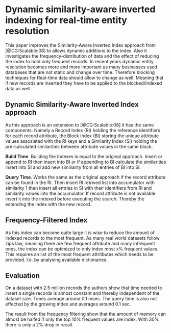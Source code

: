 # Dynamic similarity-aware inverted indexing for real-time entity resolution
This paper improves the Similarity-Aware Inverted Index approach from [@CG:Scalable:08] to allows dynamic additions to the index. Also it investigates the frequency-distribution of data and the effect of reducing the index to hold only frequent records.
In recent years dynamic entity resolution becomes more and more important as
many businesses used databases that are not static and change over time.
Therefore blocking techniques for Real-time data should allow to change as well.
Meaning that if new records are inserted they have to be applied to the
blocked/indexed data as well.

## Dynamic Similarity-Aware Inverted Index approach

As this approach is an extension to [@CG:Scalable:08] it has the same
components. Namely a Record Index (RI) holding the reference identifiers for
each record attribute, the Block Index (BI) storing the unique attribute values
assosiated with the RI keys and a Similarity Index (SI) holding the
pre-calculated similarities between attribute values in the same block.

**Build Time**. Building the Indexes is equal to the original approach. Insert
or append to RI then insert into BI or if appending to BI calculate the
similarities insert into SI and add new similiarity from all entries of BI into
SI.

**Query Time**. Works the same as the original approach if the record attribute
can be found in the RI. Then insert RI retrived list into accumulator with
similarity 1 then insert all entries in SI with their identifiers from RI and
similarity values into the accumulator. If record attribute is not available
insert it into the indexed before executing the search. Thereby the extending
the index with the new record.

## Frequency-Filtered Index

As this index can become quite large it is wise to reduce the amount of indexed
records to the most frequent. As many real world datasets follow zips law,
meaning there are few frequent attribute and many infrequent ones, the index can
be optimized to only index most x% frequent values. This requires an list of
the most frequent attritbutes which needs to be provided. I.e. by analysing
available dictionaries.

## Evaluation

On a dataset with 2.5 million records the authors show that time needed to
insert a single records is almost constant and thereby independent of the
dataset size. Times average around 0.1 msec. The query time is also not effected
by the growing index and averages around 0.1 sec.

The result from the frequency filtering show that the amount of memory can
almost be halfed if only the top 10% frequent values are index. With 30% there
is only a 2% drop in recall.
